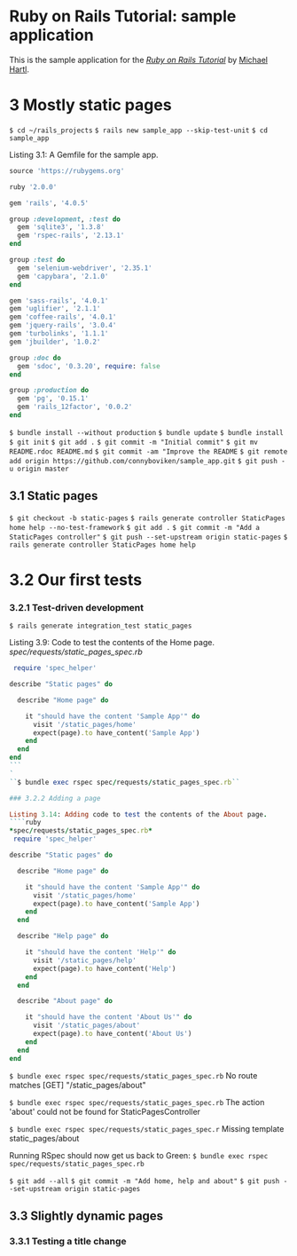 # Ruby on Rails Tutorial: sample application

This is the sample application for
the [*Ruby on Rails Tutorial*](http://railstutorial.org/)
by [Michael Hartl](http://michaelhartl.com/).


# 3 Mostly static pages
`$ cd ~/rails_projects`
`$ rails new sample_app --skip-test-unit`
``$ cd sample_app``

Listing 3.1: A Gemfile for the sample app.
````ruby
source 'https://rubygems.org'

ruby '2.0.0'

gem 'rails', '4.0.5'

group :development, :test do
  gem 'sqlite3', '1.3.8'
  gem 'rspec-rails', '2.13.1'
end

group :test do
  gem 'selenium-webdriver', '2.35.1'
  gem 'capybara', '2.1.0'
end

gem 'sass-rails', '4.0.1'
gem 'uglifier', '2.1.1'
gem 'coffee-rails', '4.0.1'
gem 'jquery-rails', '3.0.4'
gem 'turbolinks', '1.1.1'
gem 'jbuilder', '1.0.2'

group :doc do
  gem 'sdoc', '0.3.20', require: false
end

group :production do
  gem 'pg', '0.15.1'
  gem 'rails_12factor', '0.0.2'
end
````

``$ bundle install --without production``
``$ bundle update``
``$ bundle install``
``$ git init``
``$ git add .``
``$ git commit -m "Initial commit"``
``$ git mv README.rdoc README.md``
``$ git commit -am "Improve the README``
``$ git remote add origin https://github.com/connyboviken/sample_app.git``
``$ git push -u origin master``

## 3.1 Static pages
``$ git checkout -b static-pages``
``$ rails generate controller StaticPages home help --no-test-framework``
``$ git add .``
``$ git commit -m "Add a StaticPages controller"``
``$ git push --set-upstream origin static-pages``
``$ rails generate controller StaticPages home help``

# 3.2 Our first tests
### 3.2.1 Test-driven development
``$ rails generate integration_test static_pages``

Listing 3.9: Code to test the contents of the Home page.
*spec/requests/static_pages_spec.rb*
````ruby
 require 'spec_helper'

describe "Static pages" do

  describe "Home page" do

    it "should have the content 'Sample App'" do
      visit '/static_pages/home'
      expect(page).to have_content('Sample App')
    end
  end
end
```
`
``$ bundle exec rspec spec/requests/static_pages_spec.rb``

### 3.2.2 Adding a page

Listing 3.14: Adding code to test the contents of the About page.
````ruby
*spec/requests/static_pages_spec.rb*
 require 'spec_helper'

describe "Static pages" do

  describe "Home page" do

    it "should have the content 'Sample App'" do
      visit '/static_pages/home'
      expect(page).to have_content('Sample App')
    end
  end

  describe "Help page" do

    it "should have the content 'Help'" do
      visit '/static_pages/help'
      expect(page).to have_content('Help')
    end
  end

  describe "About page" do

    it "should have the content 'About Us'" do
      visit '/static_pages/about'
      expect(page).to have_content('About Us')
    end
  end
end
````

``$ bundle exec rspec spec/requests/static_pages_spec.rb``
No route matches [GET] "/static_pages/about"

``$ bundle exec rspec spec/requests/static_pages_spec.rb``
The action 'about' could not be found for StaticPagesController

``$ bundle exec rspec spec/requests/static_pages_spec.r``
Missing template static_pages/about

Running RSpec should now get us back to Green:
``$ bundle exec rspec spec/requests/static_pages_spec.rb``

``$ git add --all``
``$ git commit -m "Add home, help and about"``
``$ git push --set-upstream origin static-pages``

## 3.3 Slightly dynamic pages
### 3.3.1 Testing a title change
